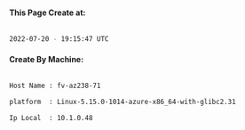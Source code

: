 
   
#### This Page Create at:

```bash

2022-07-20 - 19:15:47 UTC

```

#### Create By Machine:

```bash

Host Name : fv-az238-71

platform  : Linux-5.15.0-1014-azure-x86_64-with-glibc2.31

Ip Local  : 10.1.0.48

```

